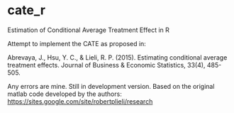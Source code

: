 # cate_r
Estimation of Conditional Average Treatment Effect in R 

Attempt to implement the CATE as proposed in:

Abrevaya, J., Hsu, Y. C., & Lieli, R. P. (2015). Estimating conditional average treatment effects. Journal of Business & Economic Statistics, 33(4), 485-505.


Any errors are mine. Still in development version. Based on the original matlab code developed by the authors:  https://sites.google.com/site/robertplieli/research
